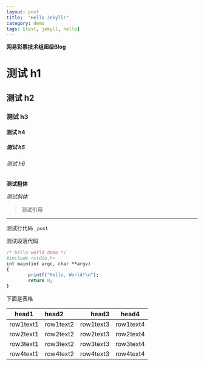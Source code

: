 ```yaml
---
layout: post
title:  "Hello Jekyll!"
category: demo
tags: [test, jekyll, hello]
---
```

**网易彩票技术组超级Blog**

# 测试 h1

## 测试 h2

### 测试 h3

#### 测试 h4

##### 测试 h5

###### 测试 h6

**测试粗体**

*测试斜体*

>测试引用

- - -

测试行代码 `_post`

测试段落代码

```ruby
/* hello world demo */
#include <stdio.h>
int main(int argc, char **argv)
{
        printf("Hello, World!\n");
        return 0;
}
```

下面是表格

|head1|head2|head3|head4
|---|:---|---:|:---:|
|row1text1|row1text2|row1text3|row1text4
|row2text1|row2text2|row2text3|row2text4
|row3text1|row3text2|row3text3|row3text4
|row4text1|row4text2|row4text3|row4text4


